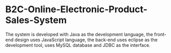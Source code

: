 # B2C-Online-Electronic-Product-Sales-System
The system is developed with Java as the development language, the front-end design uses JavaScript language, the back-end uses eclipse as the development tool, uses MySQL database and JDBC as the interface.
